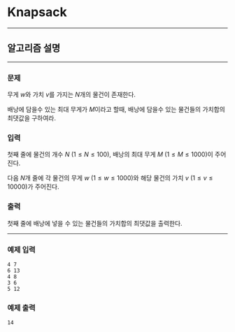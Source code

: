 # Knapsack
---
## 알고리즘 설명

---
### 문제
무게 $w$와 가치 $v$를 가지는 $N$개의 물건이 존재한다.

배낭에 담을수 있는 최대 무게가 $M$이라고 할때, 배낭에 담을수 있는 물건들의 가치합의 최댓값을 구하여라.

### 입력
첫째 줄에 물건의 개수 $N$ $(1 \leq N \leq 100)$, 배낭의 최대 무게 $M$ $(1 \leq M \leq 1000)$이 주어진다.

다음 $N$개 줄에 각 물건의 무게 $w$ $(1 \leq w \leq 1000)$와 해당 물건의 가치 $v$ $(1 \leq v \leq 10000)$가 주어진다.

### 출력
첫째 줄에 배낭에 넣을 수 있는 물건들의 가치합의 최댓값을 출력한다.

---
### 예제 입력
```
4 7
6 13
4 8
3 6
5 12
```

### 예제 출력
```
14
```